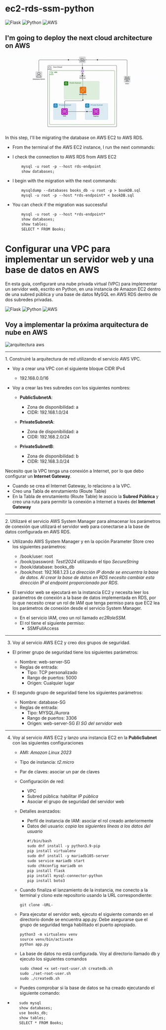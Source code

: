# ec2-rds-ssm-python

![Flask](https://img.shields.io/badge/flask-%23000.svg?style=for-the-badge&logo=flask&logoColor=white) ![Python](https://img.shields.io/badge/python-3670A0?style=for-the-badge&logo=python&logoColor=ffdd54) ![AWS](https://img.shields.io/badge/Amazon_AWS-FF9900?style=for-the-badge&logo=amazonaws&logoColor=white)

## I'm going to deploy the next cloud architecture on AWS
![arquitectura aws](img/arch.gif)


In this step, I'll be migrating the database on AWS EC2 to AWS RDS.
   
   - From the terminal of the AWS EC2 instance, I run the next commands:
   - I check the connection to AWS RDS from AWS EC2
     
             mysql -u root -p --host rds-endpoint
             show databases;
   
   
   - I begin with the migration with the next commands:
   
             mysqldump --databases books_db -u root -p > bookDB.sql
             mysql -u root -p --host *rds-endpoint* < bookDB.sql
   
   - You can check if the migration was successful
   
             mysql -u root -p --host *rds-endpoint*
             show databases;
             show tables;
             SELECT * FROM Books; 



# Configurar una VPC para implementar un servidor web y una base de datos en AWS

En esta guía, configuraré una nube privada virtual (VPC) para implementar un servidor web, escrito en Python, en una instancia de Amazon EC2 dentro de una subred pública y una base de datos MySQL en AWS RDS dentro de dos subredes privadas.

![Flask](https://img.shields.io/badge/flask-%23000.svg?style=for-the-badge&logo=flask&logoColor=white) ![Python](https://img.shields.io/badge/python-3670A0?style=for-the-badge&logo=python&logoColor=ffdd54) ![AWS](https://img.shields.io/badge/Amazon_AWS-FF9900?style=for-the-badge&logo=amazonaws&logoColor=white)

## Voy a implementar la próxima arquitectura de nube en AWS
![arquitectura aws](img/EC2-RDS.svg)

<hr>
1. Construiré la arquitectura de red utilizando el servicio AWS VPC.

- Voy a crear una VPC con el siguiente bloque CIDR IPv4
   - 192.168.0.0/16

- Voy a crear las tres subredes con los siguientes nombres:
   - **PublicSubnetA**:
      - Zona de disponibilidad: a
      - CIDR: 192.168.1.0/24

   - **PrivateSubnetA**:
      - Zona de disponibilidad: a
      - CIDR: 192.168.2.0/24

   - **PrivateSubnetB**:
      - Zona de disponibilidad: b
      - CIDR: 192.168.3.0/24

Necesito que la VPC tenga una conexión a Internet, por lo que debo configurar un **Internet Gateway**.
- Cuando se crea el Internet Gateway, lo relaciono a la VPC.
- Creo una Tabla de enrutamiento (Route Table)
- En la Tabla de enrutamiento (Route Table) le asocio la **Subred Pública** y creo una ruta para permitir la conexión a Internet a través del **Internet Gateway**

<hr>
2. Utilizaré el servicio AWS System Manager para almacenar los parámetros de conexión que utilizará el servidor web para conectarse a la base de datos configurada en AWS RDS.

   - Utilizando AWS System Manager y en la opción Parameter Store creo los siguientes parámetros:
      - /book/user: root
      - /book/password: *Test!2024* utilizando el tipo *SecureString*
      - /book/database: books_db
      - /book/host: 192.168.1.23 *La dirección IP donde se encuentra la base de datos. Al crear la base de datos en RDS necesito cambiar esta dirección IP al endpoint proporcionado por RDS*.

- El servidor web se ejecutará en la instancia EC2 y necesita leer los parámetros de conexión a la base de datos implementada en RDS, por lo que necesito crear un rol de IAM que tenga permiso para que EC2 lea los parámetros de conexión desde el servicio System Manager.
   - En el servicio IAM, creo un rol llamado *ec2RoleSSM*.
   - El rol tiene el siguiente permiso:
      - SSMFullAccess

<hr>

3. Voy al servicio AWS EC2 y creo dos grupos de seguridad.

- El primer grupo de seguridad tiene los siguientes parámetros:

   - Nombre: web-server-SG
   - Reglas de entrada:
      - Tipo: TCP personalizado
      - Rango de puertos: 5000
      - Origen: Cualquier lugar

- El segundo grupo de seguridad tiene los siguientes parámetros:

   - Nombre: database-SG
   - Reglas de entrada:
      - Tipo: MYSQL/Aurora
      - Rango de puertos: 3306
      - Origen: web-server-SG *El SG del servidor web*
<hr>

4. Voy al servicio AWS EC2 y lanzo una instancia EC2 en la **PublicSubnet** con las siguientes configuraciones
   - AMI: *Amazon Linux 2023*
   - Tipo de instancia: *t2.micro*
   - Par de claves: asociar un par de claves
   - Configuración de red:
      - VPC
      - Subred pública: habilitar *IP pública*
      - Asociar el grupo de seguridad del servidor web
   - Detalles avanzados:
      - Perfil de instancia de IAM: asociar el rol creado anteriormente
      - Datos del usuario: *copia las siguientes líneas a los datos del usuario*
         ```
         #!/bin/bash
         sudo dnf install -y python3.9-pip
         pip install virtualenv
         sudo dnf install -y mariadb105-server
         sudo service mariadb start
         sudo chkconfig mariadb on
         pip install flask
         pip install mysql-connector-python
         pip install boto3
         ```
   - Cuando finaliza el lanzamiento de la instancia, me conecto a la terminal y clono este repositorio usando la URL correspondiente:

         
         git clone -URL-
         

   - Para ejecutar el servidor web, ejecuto el siguiente comando en el directorio donde se encuentra app.py. Debe asegurarse que el grupo de seguridad tenga habilitado el puerto apropiado.

         python3 -m virtualenv venv
         source venv/bin/activate
         python app.py

   - La base de datos no está configurada. Voy al directorio llamado db y ejecuto los siguientes comandos

         sudo chmod +x set-root-user.sh createdb.sh
         sudo ./set-root-user.sh
         sudo ./createdb.sh
   - Puedes comprobar si la base de datos se ha creado ejecutando el siguiente comando:
-
         sudo mysql
         show databases;
         use books_db;
         show tables;
         SELECT * FROM Books;
